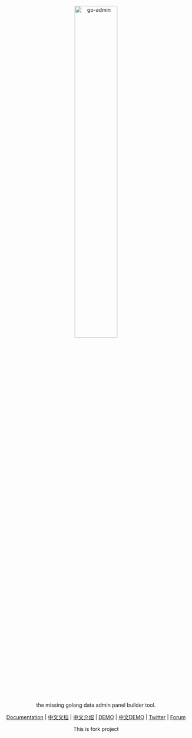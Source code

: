 <p align="center">
  <a href="https://github.com/GoAdminGroup/go-admin">
    <img width="48%" alt="go-admin" src="http://quick.go-admin.cn/official/assets/imgs/github_logo.png">
  </a>
</p>

<p align="center">
    the missing golang data admin panel builder tool.
</p>

<p align="center">
    <a href="https://book.go-admin.cn/en">Documentation</a> | 
	<a href="http://doc.go-admin.cn/zh/">中文文档</a> | 
    <a href="./README_CN.md">中文介绍</a> |
    <a href="https://demo.go-admin.com">DEMO</a> |
    <a href="https://demo.go-admin.cn">中文DEMO</a> |
    <a href="https://twitter.com/cg3365688034">Twitter</a> |
    <a href="http://discuss.go-admin.com">Forum</a>
</p>

<p align="center">
 This is fork project
</p> 
